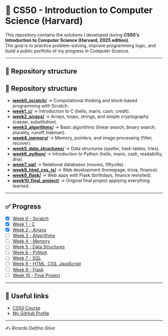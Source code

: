 # 📘 CS50 - Introduction to Computer Science (Harvard)

This repository contains the solutions I developed during **CS50's Introduction to Computer Science (Harvard, 2025 edition)**.  
The goal is to practice problem-solving, improve programming logic, and build a public portfolio of my progress in Computer Science.

---

## 📂 Repository structure
## 📂 Repository structure
- [**week0_scratch/**](week0_scratch/) → Computational thinking and block-based programming with Scratch.  
- [**week1_c/**](week1_c/) → Introduction to C (hello, mario, cash, credit).  
- [**week2_arrays/**](week2_arrays/) → Arrays, loops, strings, and simple cryptography (caesar, substitution).  
- [**week3_algorithms/**](week3_algorithms/) → Basic algorithms (linear search, binary search, plurality, runoff, tideman).  
- [**week4_memory/**](week4_memory/) → Memory, pointers, and image processing (filter, recover).  
- [**week5_data_structures/**](week5_data_structures/) → Data structures (speller, hash tables, tries).  
- [**week6_python/**](week6_python/) → Introduction to Python (hello, mario, cash, readability, dna).  
- [**week7_sql/**](week7_sql/) → Relational databases (movies, fiftyville).  
- [**week8_html_css_js/**](week8_html_css_js/) → Web development (homepage, trivia, finance).  
- [**week9_flask/**](week9_flask/) → Web apps with Flask (birthdays, finance revisited).  
- [**week10_final_project/**](week10_final_project/) → Original final project applying everything learned.

---

## ✅ Progress
- [x] [Week 0 - Scratch](week0_scratch/)  
- [x] [Week 1 - C](week1_c/)  
- [x] [Week 2 - Arrays](week2_arrays/)  
- [ ] [Week 3 - Algorithms](week3_algorithms/)  
- [ ] [Week 4 - Memory](week4_memory/)  
- [ ] [Week 5 - Data Structures](week5_data_structures/)  
- [ ] [Week 6 - Python](week6_python/)  
- [ ] [Week 7 - SQL](week7_sql/)  
- [ ] [Week 8 - HTML, CSS, JavaScript](week8_html_css_js/)  
- [ ] [Week 9 - Flask](week9_flask/)  
- [ ] [Week 10 - Final Project](week10_final_project/)

---


## 🔗 Useful links
- [CS50 Course](https://cs50.harvard.edu/x/)  
- [My GitHub Profile](https://github.com/ricardodelfino)  

---

✍️ *Ricardo Delfino Silva*
